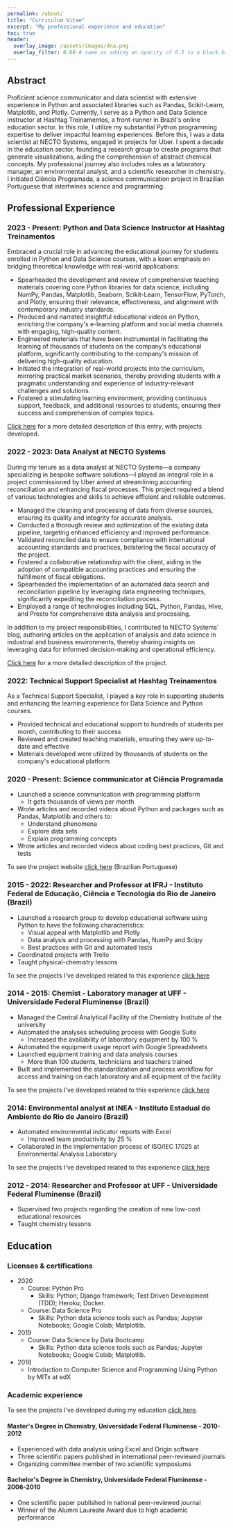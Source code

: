 ```yaml
---
permalink: /about/
title: "Curriculum Vitae"
excerpt: "My professional experience and education"
toc: true
header:
  overlay_image: /assets/images/dna.png
  overlay_filter: 0.60 # same as adding an opacity of 0.5 to a black background
---
```


## Abstract 

Proficient science communicator and data scientist with extensive experience in Python
and associated libraries such as Pandas, Scikit-Learn, Matplotlib, and Plotly.
Currently, I serve as a Python and Data Science instructor at Hashtag Treinamentos, a
front-runner in Brazil's online education sector. In this role, I utilize my substantial
Python programming expertise to deliver impactful learning experiences. Before this, I
was a data scientist at NECTO Systems, engaged in projects for Uber. I spent a decade in
the education sector, founding a research group to create programs that generate
visualizations, aiding the comprehension of abstract chemical concepts. My professional
journey also includes roles as a laboratory manager, an environmental analyst, and a
scientific researcher in chemistry. I initiated Ciência Programada, a science
communication project in Brazilian Portuguese that intertwines science and programming.

## Professional Experience


### 2023 - Present: Python and Data Science Instructor at Hashtag Treinamentos

Embraced a crucial role in advancing the educational journey for students enrolled in
Python and Data Science courses, with a keen emphasis on bridging theoretical knowledge
with real-world applications:

- Spearheaded the development and review of comprehensive teaching materials covering
core Python libraries for data science, including NumPy, Pandas, Matplotlib, Seaborn,
Scikit-Learn, TensorFlow, PyTorch, and Plotly, ensuring their relevance, effectiveness,
and alignment with contemporary industry standards.
- Produced and narrated insightful educational videos on Python, enriching the company's
e-learning platform and social media channels with engaging, high-quality content.
- Engineered materials that have been instrumental in facilitating the learning of
thousands of students on the company’s educational platform, significantly contributing
to the company's mission of delivering high-quality education.
- Initiated the integration of real-world projects into the curriculum, mirroring
practical market scenarios, thereby providing students with a pragmatic understanding
and experience of industry-relevant challenges and solutions.
- Fostered a stimulating learning environment, providing continuous support, feedback,
and additional resources to students, ensuring their success and comprehension of
complex topics.

[Click here](/portfolio/2023-hashtag_treinamentos) for a more detailed description of
this entry, with projects developed.

### 2022 - 2023: Data Analyst at NECTO Systems

During my tenure as a data analyst at NECTO Systems—a company specializing in bespoke
software solutions—I played an integral role in a project commissioned by Uber aimed at
streamlining accounting reconciliation and enhancing fiscal processes. This project
required a blend of various technologies and skills to achieve efficient and reliable
outcomes.

- Managed the cleaning and processing of data from diverse sources, ensuring its quality
and integrity for accurate analysis.
- Conducted a thorough review and optimization of the existing data pipeline, targeting
enhanced efficiency and improved performance.
- Validated reconciled data to ensure compliance with international accounting standards
and practices, bolstering the fiscal accuracy of the project.
- Fostered a collaborative relationship with the client, aiding in the adoption of
compatible accounting practices and ensuring the fulfillment of fiscal obligations.
- Spearheaded the implementation of an automated data search and reconciliation pipeline
by leveraging data engineering techniques, significantly expediting the reconciliation
process.
- Employed a range of technologies including SQL, Python, Pandas, Hive, and Presto for
comprehensive data analysis and processing.

In addition to my project responsibilities, I contributed to NECTO Systems' blog,
authoring articles on the application of analysis and data science in industrial and
business environments, thereby sharing insights on leveraging data for informed
decision-making and operational efficiency.


[Click here](/portfolio/2023-accounting_reconcilliation_uber) for a more detailed
description of the project.

### 2022: Technical Support Specialist at Hashtag Treinamentos

As a Technical Support Specialist, I played a key role in supporting students and
enhancing the learning experience for Data Science and Python courses.

- Provided technical and educational support to hundreds of students per month,
contributing to their success
- Reviewed and created teaching materials, ensuring they were up-to-date and effective
- Materials developed were utilized by thousands of students on the company's
educational platform

<!-- [Click here](/portfolio/2022-hashtag_treinamentos) for a more detailed description of
the project. -->

### 2020 - Present: Science communicator at Ciência Programada

- Launched a science communication with programming platform
  - It gets thousands of views per month
- Wrote articles and recorded videos about Python and packages such as Pandas,
Matplotlib and others to:
    - Understand phenomena
    - Explore data sets
    - Explain programming concepts
- Wrote articles and recorded videos about coding best practices, Git and tests

To see the project website [click
here](https://cienciaprogramada.com.br/) (Brazilian Portuguese)

### 2015 - 2022: Researcher and Professor at IFRJ - Instituto Federal de Educação, Ciência e Tecnologia do Rio de Janeiro (Brazil)

- Launched a research group to develop educational software using Python to have
the following characteristics:
    - Visual appeal with Matplotlib and Plotly
    - Data analysis and processing with Pandas, NumPy and Scipy
    - Best practices with Git and automated tests
- Coordinated projects with Trello
- Taught physical-chemistry lessons

To see the projects I've developed related to this experience [click
here](/portfolio/2015-professor_ifrj)

### 2014 - 2015: Chemist - Laboratory manager at UFF - Universidade Federal Fluminense  (Brazil)

- Managed the Central Analytical Facility of the Chemistry Institute of the
university
- Automated the analyses scheduling process with Google Suite
    - Increased the availability of laboratory equipment by 100 %
- Automated the equipment usage report with Google Spreadsheets 
- Launched equipment training and data analysis courses
    - More than 100 students, technicians and teachers trained
- Built and implemented the standardization and process workflow for access and
training on each laboratory and all equipment of the facility

To see the projects I've developed related to this experience [click
here](/portfolio/2014-2015-quimico_uff)

### 2014: Environmental analyst at INEA - Instituto Estadual do Ambiente do Rio de Janeiro  (Brazil)

- Automated environmental indicator reports with Excel
    - Improved team productivity by 25 %
- Collaborated in the implementation process of ISO/IEC 17025 at Environmental
Analysis Laboratory

To see the projects I've developed related to this experience [click
here](/portfolio/2014-2014-inea)

### 2012 - 2014: Researcher and Professor at UFF - Universidade Federal Fluminense  (Brazil)

- Supervised two projects regarding the creation of new low-cost educational
resources 
- Taught chemistry lessons

## Education

### Licenses & certifications

- 2020
  - Course: Python Pro
    - Skills: Python; Django framework; Test Driven Development (TDD); 
    Heroku; Docker.
  - Course: Data Science Pro
    - Skills: Python data science tools such as Pandas; Jupyter Notebooks;
    Google Colab; Matplotlib.
- 2019
  - Course: Data Science by Data Bootcamp
    - Skills: Python data science tools such as Pandas; Jupyter Notebooks;
    Google Colab; Matplotlib.
- 2018
  - Introduction to Computer Science and Programming Using Python by MITx at edX

### Academic experience

To see the projects I've developed during my education [click
here](/portfolio/2008-2013-pesquisa).

#### Master's Degree in Chemistry, Universidade Federal Fluminense - 2010-2012

- Experienced with data analysis using Excel and Origin software
- Three scientific papers published in international peer-reviewed journals
- Organizing committee member of two scientific symposiums 

#### Bachelor's Degree in Chemistry, Universidade Federal Fluminense - 2006-2010

- One scientific paper published in national peer-reviewed journal
- Winner of the Alumni Laureate Award due to high academic performance 
